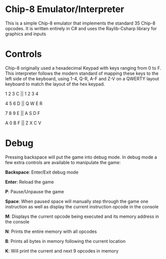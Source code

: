 # Chip-8 Emulator/Interpreter
This is a simple Chip-8 emulator that implements the standard 35 Chip-8 opcodes. It is written entirely in C# and uses the Raylib-Csharp library for graphics and inputs

 # Controls

 Chip-8 originally used a hexadecimal Keypad with keys ranging from 0 to F. This interpreter follows the modern standard of mapping these keys to the left side of the keyboard, using 1-4, Q-R, A-F and Z-V on a QWERTY layout keyboard to match the layout of the hex keypad.

1 	2 	3 	C || 1 	2 	3 	4

4 	5 	6 	D || Q 	W 	E 	R

7 	8 	9 	E || A 	S 	D 	F

A 	0 	B 	F || Z 	X 	C 	V

# Debug
Pressing backspace will put the game into debug mode. In debug mode a few extra controls are available to manipulate the game:

**Backspace**: Enter/Exit debug mode

**Enter**: Reload the game

**P**: Pause/Unpause the game

**Space**: When paused space will manually step through the game one instruction as well as display the current instruction opcode in the console

**M**: Displays the current opcode being executed and its memory address in the console

**N**: Prints the entire memory with all opcodes

**B**: Prints all bytes in memory following the current location

**K**: Will print the current and next 9 opcodes in memory 
